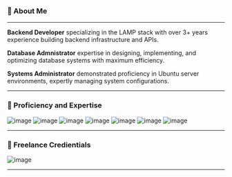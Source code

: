 ### 🚀 About Me
<hr />

**Backend Developer** specializing in the LAMP stack with over 3+ years experience building backend infrastructure and APIs.

**Database Admnistrator** expertise in designing, implementing, and optimizing database systems with maximum efficiency.

**Systems Administrator** demonstrated proficiency in Ubuntu server environments, expertly managing system configurations.

<hr />

### 📢 Proficiency and Expertise

![image](https://github.com/pwrdaniel/pwrdaniel/assets/51021466/714a7e63-ea86-4979-b634-b505333d363e)
![image](https://github.com/pwrdaniel/pwrdaniel/assets/51021466/693f1c97-3983-4614-8e6b-1e6b2bc7f55a)
![image](https://github.com/pwrdaniel/pwrdaniel/assets/51021466/31097dcb-96b2-47ac-891e-90e92616ff41)
![image](https://github.com/pwrdaniel/pwrdaniel/assets/51021466/14c2f4cb-10cf-4387-b539-a0cae295891a)
![image](https://github.com/pwrdaniel/pwrdaniel/assets/51021466/f83023fd-c7c2-4ccd-88cf-1d226bec85d4)
![image](https://github.com/pwrdaniel/pwrdaniel/assets/51021466/7541d836-6ae9-4e86-a3cd-3edaaebaadf5)
![image](https://github.com/pwrdaniel/pwrdaniel/assets/51021466/cbb5b4c3-d75c-47ed-9767-6cc0961862a1)

<hr />

### 📃 Freelance Credientials

![image](https://github.com/pwrdaniel/pwrdaniel/assets/51021466/735f2afb-af97-4c4d-bb0e-5bd68fa06cf8)




<hr />
